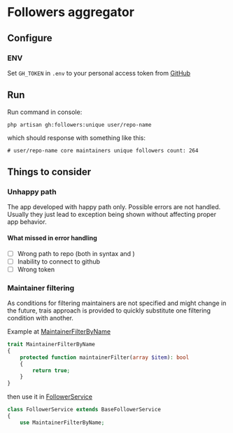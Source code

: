 # Followers aggregator

## Configure

### ENV

Set `GH_TOKEN` in `.env` to your personal access token from [GitHub](https://github.com/settings/personal-access-tokens/new)

## Run

Run command in console:

```fish
php artisan gh:followers:unique user/repo-name
```

which should response with something like this:

```fish
# user/repo-name core maintainers unique followers count: 264
```

## Things to consider

### Unhappy path

The app developed with happy path only. Possible errors are not handled. Usually they just lead to exception being shown without affecting proper app behavior.

#### What missed in error handling

- [ ] Wrong path to repo (both in syntax and )
- [ ] Inability to connect to github
- [ ] Wrong token

### Maintainer filtering

As conditions for filtering maintainers are not specified and might change in the future, trais approach is provided to quickly substitute one filtering condition with another.

Example at [MaintainerFilterByName](./app/Services/Traits/MaintainerFilterByName.php)

```php
trait MaintainerFilterByName
{
    protected function maintainerFilter(array $item): bool
    {
        return true;
    }
}
```

then use it in [FollowerService](./app/Services/FollowerService.php)

```php
class FollowerService extends BaseFollowerService
{
    use MaintainerFilterByName;
```

